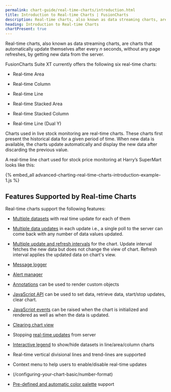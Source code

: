 ```yaml
---
permalink: chart-guide/real-time-charts/introduction.html
title: Introduction to Real-time Charts | FusionCharts
description: Real-time charts, also known as data streaming charts, are charts that automatically update themselves after every n seconds, without any page refreshes
heading: Introduction to Real-time Charts
chartPresent: true
---
```


Real-time charts, also known as data streaming charts, are charts that automatically update themselves after every *n* seconds, without any page refreshes, by getting new data from the server.

FusionCharts Suite XT currently offers the following six real-time charts:

* Real-time Area

* Real-time Column

* Real-time Line

* Real-time Stacked Area

* Real-time Stacked Column

* Real-time Line (Dual Y)

Charts used in live stock monitoring are real-time charts. These charts first present the historical data for a given period of time. When new data is available, the charts update automatically and display the new data after discarding the previous value.

A real-time line chart used for stock price monitoring at Harry’s SuperMart looks like this:

{% embed_all advanced-charting-real-time-charts-introduction-example-1.js %}

## Features Supported by Real-time Charts

Real-time charts support the following features:

* [Multiple datasets](/chart-guide/real-time-charts/multiple-datasets-and-updates) with real time update for each of them

* [Multiple data updates](/chart-guide/real-time-charts/multiple-datasets-and-updates) in each update i.e., a single poll to the server can come back with any number of data values updated.

* [Multiple update and refresh intervals](/chart-guide/real-time-charts/chart-configurations) for the chart. Update interval fetches the new data but does not change the view of chart. Refresh interval applies the updated data on chart's view.

* [Message logger](/chart-guide/real-time-charts/setting-message-logger)

* [Alert manager](/chart-guide/real-time-charts/setting-alert-manager)

* [Annotations](/configuring-your-chart-basic/annotations) can be used to render custom objects

* [JavaScript API](/chart-guide/real-time-charts/feeding-and-retrieving-data-through-api) can be used to set data, retrieve data, start/stop updates, clear chart.

* [JavaScript events](/chart-guide/real-time-charts/listening-to-events) can be raised when the chart is initialized and rendered as well as when the data is updated.

* [Clearing chart view](/chart-guide/real-time-charts/clearing-chart-view)

* Stopping [real-time updates](/chart-guide/real-time-charts/data-format) from server

* [Interactive legend](/chart-guide/real-time-charts/multiple-datasets-and-updates) to show/hide datasets in line/area/column charts

* Real-time vertical divisional lines and trend-lines are supported

* Context menu to help users to enable/disable real-time updates

* (/configuring-your-chart-basic/number-format)

* [Pre-defined and automatic color palette](/chart-guide/real-time-charts/chart-configurations) support